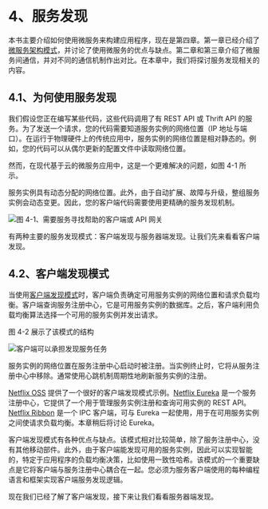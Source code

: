 # 4、服务发现
本书主要介绍如何使用微服务来构建应用程序，现在是第四章。第一章已经介绍了[微服务架构模式](http://microservices.io/patterns/microservices.html)，并讨论了使用微服务的优点与缺点。第二章和第三章介绍了微服务间通信，并对不同的通信机制作出对比。在本章中，我们将探讨服务发现相关的内容。

## 4.1、为何使用服务发现
我们假设您正在编写某些代码，这些代码调用了有 REST API 或 Thrift API 的服务。为了发送一个请求，您的代码需要知道服务实例的网络位置（IP 地址与端口）。在运行于物理硬件上的传统应用中，服务实例的网络位置是相对静态的。例如，您的代码可以从偶尔更新的配置文件中读取网络位置。

然而，在现代基于云的微服务应用中，这是一个更难解决的问题，如图 4-1 所示。

服务实例具有动态分配的网络位置。此外，由于自动扩展、故障与升级，整组服务实例会动态变更。因此，您的客户端代码需要使用更精确的服务发现机制。

![图 4-1、需要服务寻找帮助的客户端或 API 网关](https://github.com/oopsguy/microservices-from-design-to-deployment-chinese/blob/master/resources/4-1.png)

有两种主要的服务发现模式：客户端发现与服务器端发现。让我们先来看看客户端发现。

## 4.2、客户端发现模式
当使用[客户端发现模式](http://microservices.io/patterns/client-side-discovery.html)时，客户端负责确定可用服务实例的网络位置和请求负载均衡。客户端查询服务注册中心，它是可用服务实例的数据库。之后，客户端利用负载均衡算法选择一个可用的服务实例并发出请求。

图 4-2 展示了该模式的结构

![客户端可以承担发现服务任务](https://github.com/oopsguy/microservices-from-design-to-deployment-chinese/blob/master/resources/4-2.png)

服务实例的网络位置在服务注册中心启动时被注册。当实例终止时，它将从服务注册中心中移除。通常使用心跳机制周期性地刷新服务实例的注册。

[Netflix OSS](https://netflix.github.io/) 提供了一个很好的客户端发现模式示例。[Netflix Eureka](https://github.com/Netflix/eureka) 是一个服务注册中心，它提供了一个用于管理服务实例注册和查询可用实例的 REST API。[Netflix Ribbon](https://github.com/Netflix/ribbon) 是一个 IPC 客户端，可与 Eureka 一起使用，用于在可用服务实例之间使请求负载均衡。本章稍后将讨论 Eureka。

客户端发现模式有各种优点与缺点。该模式相对比较简单，除了服务注册中心，没有其他移动部件。此外，由于客户端能发现可用的服务实例，因此可以实现智能的，特定于应用程序的负载均衡决策，比如使用一致性哈希。该模式的一个重要缺点是它将客户端与服务注册中心耦合在一起。您必须为服务客户端使用的每种编程语言和框架实现客户端服务发现逻辑。

现在我们已经了解了客户端发现，接下来让我们看看服务器端发现。
